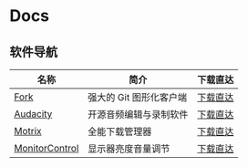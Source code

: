<!--
 * @Author: elonfreedom elonfreedom@qq.com
 * @Date: 2025-10-23 14:05:32
 * @LastEditors: elonfreedom elonfreedom@qq.com
 * @LastEditTime: 2025-10-30 14:36:00
 * @FilePath: /docs/README.md
 * @Description: 
 * 
 * Copyright (c) 2025 by ${git_name_email}, All Rights Reserved. 
-->
# Docs

## 软件导航

| 名称 | 简介 | 下载直达 |
| ---- | ---- | -------- |
| [Fork](./fork.md) | 强大的 Git 图形化客户端 | [下载直达](https://git-fork.com/) |
| [Audacity](./audacity.md) | 开源音频编辑与录制软件 | [下载直达](https://www.audacityteam.org/download/) |
| [Motrix](./motrix.md) | 全能下载管理器 | [下载直达](https://motrix.app/download) |
| [MonitorControl](./monitorcontrol.md) | 显示器亮度音量调节 | [下载直达](https://monitorcontrol.app) |
